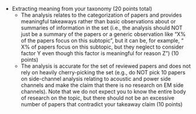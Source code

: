 - Extracting meaning from your taxonomy (20 points total)
	- The analysis relates to the categorization of papers and provides meaningful takeaways
	  rather than basic observations about or summaries of information in the set (i.e., the
	  analysis should NOT just be a summary of the papers or a generic observation like “X%
	  of the papers focus on this subtopic”, but it can be, for example, “ X% of papers focus on
	  this subtopic, but they neglect to consider factor Y even though this factor is meaningful
	  for reason Z”) (10 points)
	- The analysis is accurate for the set of reviewed papers and does not rely on heavily
	  cherry-picking the set (e.g., do NOT pick 10 papers on side-channel analysis relating to
	  acoustic and power side channels and make the claim that there is no research on EM
	  side channels). Note that we do not expect you to know the entire body of research on
	  the topic, but there should not be an excessive number of papers that contradict your
	  takeaway claim (10 points)